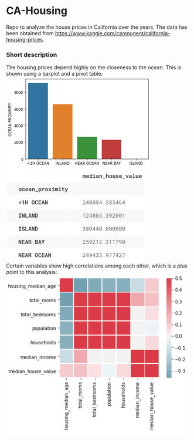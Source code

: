 # CA-Housing
Repo to analyze the house prices in California over the years. The data has been obtained from https://www.kaggle.com/camnugent/california-housing-prices.  
### Short description
The housing prices depend highly on the closeness to the ocean. This is shown using a barplot and a pivot table:  
![prox](proximity.png)  ![ocean](proximity_value.png)  
Certain variables show high correlations among each other, which is a plus point to this analysis:  
![corr](correlation.png)  
